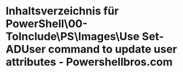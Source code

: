 # Inhaltsverzeichnis für PowerShell\00-ToInclude\PS\Images\Use Set-ADUser command to update user attributes - Powershellbros.com


